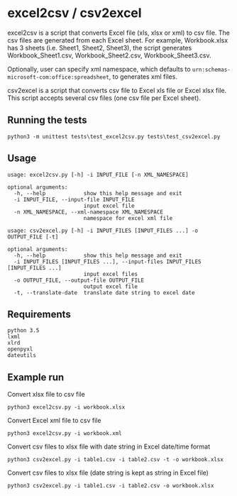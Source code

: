 # excel2csv / csv2excel

excel2csv is a script that converts Excel file (xls, xlsx or xml) to csv file. The csv files are generated from each Excel sheet.
For example, Workbook.xlsx has 3 sheets (i.e. Sheet1, Sheet2, Sheet3), the script generates Workbook_Sheet1.csv,
Workbook_Sheet2.csv, Workbook_Sheet3.csv.
 
Optionally, user can specify xml namespace, 
which defaults to `urn:schemas-microsoft-com:office:spreadsheet`, to generates xml files.

csv2excel is a script that converts csv file to Excel xls file or Excel xlsx file. This script
accepts several csv files (one csv file per Excel sheet). 
 
## Running the tests

```
python3 -m unittest tests\test_excel2csv.py tests\test_csv2excel.py
```

## Usage

```
usage: excel2csv.py [-h] -i INPUT_FILE [-n XML_NAMESPACE]

optional arguments:
  -h, --help            show this help message and exit
  -i INPUT_FILE, --input-file INPUT_FILE
                        input excel file
  -n XML_NAMESPACE, --xml-namespace XML_NAMESPACE
                        namespace for excel xml file
```
```
usage: csv2excel.py [-h] -i INPUT_FILES [INPUT_FILES ...] -o OUTPUT_FILE [-t]

optional arguments:
  -h, --help            show this help message and exit
  -i INPUT_FILES [INPUT_FILES ...], --input-files INPUT_FILES [INPUT_FILES ...]
                        input excel files
  -o OUTPUT_FILE, --output-file OUTPUT_FILE
                        output excel file
  -t, --translate-date  translate date string to excel date
  ```
  
## Requirements

    python 3.5
    lxml
    xlrd
    openpyxl
    dateutils

## Example run

Convert xlsx file to csv file

```
python3 excel2csv.py -i workbook.xlsx
```

Convert Excel xml file to csv file

```
python3 excel2csv.py -i workbook.xml 
```

Convert csv files to xlsx file with date string in Excel date/time format

```
python3 csv2excel.py -i table1.csv -i table2.csv -t -o workbook.xlsx 
```

Convert csv files to xlsx file (date string is kept as string in Excel file)

```
python3 csv2excel.py -i table1.csv -i table2.csv -o workbook.xlsx 
```
